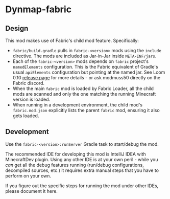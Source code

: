 # Dynmap-fabric

## Design

This mod makes use of Fabric's child mod feature. Specifically:

- `fabric/build.gradle` pulls in `fabric-<version>` mods using the `include`
  directive. The mods are included as Jar-in-Jar inside `META-INF/jars`.
- Each of the `fabric-<version>` mods depends on `fabric` project's
  `namedElements` configuration. This is the Fabric equivalent of Gradle's usual
  `apiElements` configuration but pointing at the named jar. See Loom 0.10
  [release page](https://github.com/FabricMC/fabric-loom/releases/tag/0.10)
  for more details - or ask modmuss50 directly on the Fabric discord.
- When the main `fabric` mod is loaded by Fabric Loader, all the child mods are
  scanned and only the one matching the running Minecraft version is loaded.
- When running in a development environment, the child mod's `fabric.mod.json`
  explicitly lists the parent `fabric` mod, ensuring it also gets loaded.

## Development

Use the `fabric-<version>:runServer` Gradle task to start/debug the mod.

The recommended IDE for developing this mod is IntelliJ IDEA with MinecraftDev
plugin. Using any other IDE is at your own peril - while you *can* get all the
debug features running (run/debug configurations, decompiled sources, etc.)
it requires extra manual steps that you have to perform on your own.

If you figure out the specific steps for running the mod under other IDEs,
please document it here.
